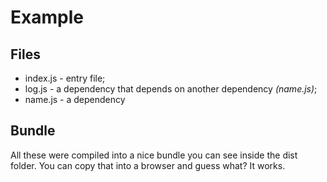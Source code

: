 # Example

## Files
- index.js - entry file;
- log.js - a dependency that depends on another dependency *(name.js)*;
- name.js - a dependency

## Bundle
All these were compiled into a nice bundle you can see inside the dist folder.
You can copy that into a browser and guess what? It works.